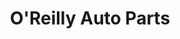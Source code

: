 ---
title: "O'Reilly Auto Parts"
url: /surprise/oreilly-auto-parts-west-waddell-road/
shop: car parts
---